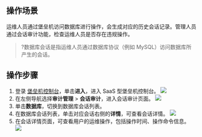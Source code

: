 ## 操作场景
运维人员通过堡垒机访问数据库进行操作，会生成对应的历史会话记录。管理人员通过会话审计功能，检查运维人员是否存在违规操作。
>?数据库会话是指运维人员通过数据库协议（例如 MySQL）访问数据库所产生的会话。
## 操作步骤
1. 登录 [堡垒机控制台](https://console.cloud.tencent.com/dsgc/bh)，单击**进入**，进入 SaaS 型堡垒机控制台。
![](https://qcloudimg.tencent-cloud.cn/raw/0f4ebb78eef63883bb62411a975bdff4.png)
2. 在左侧导航选择**审计管理** > **会话审计**，进入会话审计页面。
![](https://qcloudimg.tencent-cloud.cn/raw/0c1ae99cc741aaffcb33efb446487aea.png)
3. 单击**数据库**，切换到数据库会话列表。
4. 在数据库会话列表，单击对应会话右侧的**详情**，可查看会话详情。
![](https://qcloudimg.tencent-cloud.cn/raw/437ca1763910a057d7af96972c965140.png)
5.	在会话详情页面，可查看用户的运维操作，包括操作时间、操作命令信息。
![](https://qcloudimg.tencent-cloud.cn/raw/f8237b73c1f3904f762936cc7b61e153.png)
